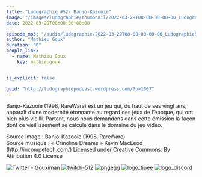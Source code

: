 ```yaml
---
title: "Ludographie #52- Banjo-Kazooie"
image: "/images/ludographie/thumbnail/2022-03-29T08-00-00-00-00_Ludographie52BanjoKazooie.jpg"
date: 2022-03-29T08:00:00+00:00

episode_mp3: "/audio/ludographie/2022-03-29T08-00-00-00-00_Ludographie52BanjoKazooie.mp3"
author: "Mathieu Goux"
duration: "0"
people_link: 
  - name: Mathieu Goux
    key: mathieugoux


is_explicit: false

guid: "http://ludographiepodcast.wordpress.com/?p=1007"
---
```


<PodcastHeader/>

<!-- ECRIRE LA DESCRIPTION DE L'EPISODE SOUS CETTE LIGNE -->
<p>Banjo-Kazooie (1998, RareWare) est un jeu qui, du haut de ses vingt ans, apparaît d’une modernité étonnante au regard des jeux de l’époque, qui ont bien plus vieilli. Partant, nous nous demandons dans cette émission la façon dont ce vieillissement se calcule dans le domaine du jeu vidéo.<br/></p>
 
<p>Source image : Banjo-Kazooie (1998, RareWare)<br/>Source musique : «&nbsp;Crinoline Dreams&nbsp;» Kevin MacLeod (<a title="http://incompetech.com/" href="http://incompetech.com/" rel="nofollow">http://incompetech.com/</a>) Licensed under Creative Commons: By Attribution 4.0 License</p>

[![Twitter - Gouximan](https://www.calvinballconsortium.fr/resources/ludographie/2022-03-29T08-00-00-00-00_Ludographie52BanjoKazooie/logo_twitter-1.png)](https://twitter.com/Gouximan)
<a href="https://www.twitch.tv/mathieugoux" rel="nofollow">
    <img src="/resources/ludographie/2022-03-29T08-00-00-00-00_Ludographie52BanjoKazooie/twitch-512-1.png" alt="twitch-512">
</a>
<a href="https://www.youtube.com/user/MattTheFatalifieur/videos" rel="nofollow">
    <img src="/resources/ludographie/2022-03-29T08-00-00-00-00_Ludographie52BanjoKazooie/pngegg.png" alt="pngegg">
</a>
<a href="http://fr.tipeee.com/calvinball" rel="nofollow">
    <img src="/resources/ludographie/2022-03-29T08-00-00-00-00_Ludographie52BanjoKazooie/logo_tipee-1.png" alt="logo_tipee">
</a>
<a href="https://discord.com/invite/4RnA9v7" rel="nofollow">
    <img src="/resources/ludographie/2022-03-29T08-00-00-00-00_Ludographie52BanjoKazooie/logo_discord-1.png" alt="logo_discord">
</a>

